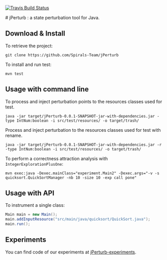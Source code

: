 [![Travis Build Status](https://api.travis-ci.org/Spirals-Team/jPerturb.svg?branch=master)](https://travis-ci.org/Spirals-Team/jPerturb)

# jPerturb : a state perturbation tool for Java.

## Download & Install

To retrieve the project:
```
git clone https://github.com/Spirals-Team/jPerturb
```

To install and run test:
```
mvn test
```

## Usage with command line

To process and inject perturbation points to the resources classes used for test.

```
java -jar target/jPerturb-0.0.1-SNAPSHOT-jar-with-dependencies.jar -type IntNum:boolean -i src/test/resources/ -o target/trash/
```

Process and inject perturbation to the resources classes used for test with rename.

```
java -jar target/jPerturb-0.0.1-SNAPSHOT-jar-with-dependencies.jar -r -type IntNum:boolean -i src/test/resources/ -o target/trash/
```

To perform a correctness attraction analysis with `IntegerExplorationPlusOne`:

```
mvn exec:java -Dexec.mainClass="experiment.Main2" -Dexec.args="-v -s quicksort.QuickSortManager -nb 10 -size 10 -exp call pone"
```

## Usage with API

To instrument a single class:

```java
Main main = new Main();
main.addInputResource("src/main/java/quicksort/QuickSort.java");
main.run();
```

## Experiments

You can find code of our experiments at [jPerturb-experiments](http://github.com/Spirals-Team/jPerturb-experiments.git).
